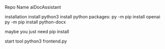 Repo Name aiDocAssistant

installation
install python3
install python packages:
py -m pip install openai
py -m pip install python-docx 

maybe you just need pip install <packages>

start tool
python3 frontend.py
